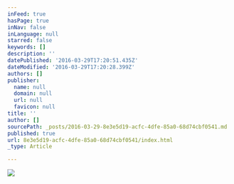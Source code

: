 ```yaml
---
inFeed: true
hasPage: true
inNav: false
inLanguage: null
starred: false
keywords: []
description: ''
datePublished: '2016-03-29T17:20:51.435Z'
dateModified: '2016-03-29T17:20:28.399Z'
authors: []
publisher:
  name: null
  domain: null
  url: null
  favicon: null
title: ''
author: []
sourcePath: _posts/2016-03-29-8e3e5d19-acfc-4dfe-85a0-68d74cbf0541.md
published: true
url: 8e3e5d19-acfc-4dfe-85a0-68d74cbf0541/index.html
_type: Article

---
```

![](https://the-grid-user-content.s3-us-west-2.amazonaws.com/7a558d3b-7aac-4489-87cc-39441797a73d.jpg)